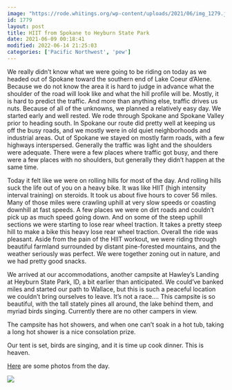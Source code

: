 ```yaml
---
image: "https://rode.whitings.org/wp-content/uploads/2021/06/img_1279.jpg"
id: 1779
layout: post
title: HIIT from Spokane to Heyburn State Park
date: 2021-06-09 00:18:41
modified: 2022-06-14 21:25:03
categories: ['Pacific Northwest', 'pew']
---
```


We really didn’t know what we were going to be riding on today as we headed out of Spokane toward the southern end of Lake Coeur d’Alene. Because we do not know the area it is hard to judge in advance what the shoulder of the road will look like and what the hill profile will be. Mostly, it is hard to predict the traffic. And more than anything else, traffic drives us nuts. Because of all of the unknowns, we planned a relatively easy day. We started early and well rested. We rode through Spokane and Spokane Valley prior to heading south. In Spokane our route did pretty well at keeping us off the busy roads, and we mostly were in old quiet neighborhoods and industrial areas. Out of Spokane we stayed on mostly farm roads, with a few highways interspersed. Generally the traffic was light and the shoulders were adequate. There were a few places where traffic got busy, and there were a few places with no shoulders, but generally they didn’t happen at the same time.

Today it felt like we were on rolling hills for most of the day. And rolling hills suck the life out of you on a heavy bike. It was like HIIT (high intensity interval training) on steroids. It took us about five hours to cover 56 miles. Many of those miles were crawling uphill at very slow speeds or coasting downhill at fast speeds. A few places we were on dirt roads and couldn’t pick up as much speed going down. And on some of the steep uphill sections we were starting to lose rear wheel traction. It takes a pretty steep hill to make a bike this heavy lose rear wheel traction. Overall the ride was pleasant. Aside from the pain of the HIIT workout, we were riding through beautiful farmland surrounded by distant pine-forested mountains, and the weather seriously was perfect. We were together zoning out in nature, and we had pretty good snacks.

We arrived at our accommodations, another campsite at Hawley’s Landing at Heyburn State Park, ID, a bit earlier than anticipated. We could’ve banked miles and started our path to Wallace, but this is such a peaceful location we couldn’t bring ourselves to leave. It’s not a race…. This campsite is so beautiful, with the tall stately pines all around, the lake behind them, and myriad birds singing. Currently there are no other campers in view.

The campsite has hot showers, and when one can’t soak in a hot tub, taking a long hot shower is a nice consolation prize.

Our tent is set, birds are singing, and it is time up cook dinner. This is heaven.

[Here](https://photos.app.goo.gl/iC7C8hppc8CYhJkCA) are some photos from the day.

<!-- Auto-inserted images -->
![](https://rode.whitings.org/wp-content/uploads/2021/06/img_1279.jpg)
